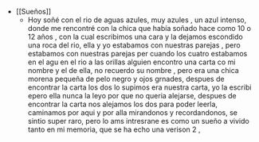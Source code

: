 - [[Sueños]]
	- Hoy soñé con el rio de aguas azules, muy azules , un azul intenso, donde me rencontré con la chica que había soñado hace como 10 o 12 años , con la cual escribimos una cara y la dejamos escondido una roca del rio, ella y yo estabamos con nuestras parejas , pero estabamos con nuestras parejas per cuando los cuatro estabamos en el agu en el rio a las orillas alguien encontro una carta co mi nombre y el de ella, no recuerdo su nombre , pero era una chica morena pequeña de pelo negro y ojos grnades, despues de encontrar la carta los dos lo supimos era nuestra carta, yo la escribi epero ella nunca la leyo por que no queria alejarse, despues de  encontrar la carta nos alejamos los dos para poder leerla,  caminamos por aqui y por alla mirandonos y recordandonos, se sintio super raro, pero lo ams intresrane es como un sueño a vivido tanto en mi memoria, que se ha echo una verison 2 ,